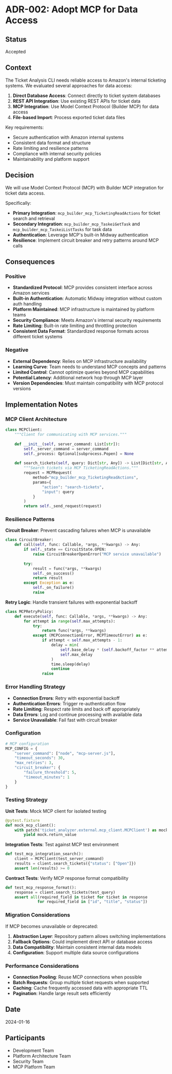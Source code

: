 # ADR-002: Adopt MCP for Data Access

## Status
Accepted

## Context

The Ticket Analysis CLI needs reliable access to Amazon's internal ticketing systems. We evaluated several approaches for data access:

1. **Direct Database Access**: Connect directly to ticket system databases
2. **REST API Integration**: Use existing REST APIs for ticket data
3. **MCP Integration**: Use Model Context Protocol (Builder MCP) for data access
4. **File-based Import**: Process exported ticket data files

Key requirements:
- Secure authentication with Amazon internal systems
- Consistent data format and structure
- Rate limiting and resilience patterns
- Compliance with internal security policies
- Maintainability and platform support

## Decision

We will use Model Context Protocol (MCP) with Builder MCP integration for ticket data access.

Specifically:
- **Primary Integration**: `mcp_builder_mcp_TicketingReadActions` for ticket search and retrieval
- **Secondary Integration**: `mcp_builder_mcp_TaskeiGetTask` and `mcp_builder_mcp_TaskeiListTasks` for task data
- **Authentication**: Leverage MCP's built-in Midway authentication
- **Resilience**: Implement circuit breaker and retry patterns around MCP calls

## Consequences

### Positive
- **Standardized Protocol**: MCP provides consistent interface across Amazon services
- **Built-in Authentication**: Automatic Midway integration without custom auth handling
- **Platform Maintained**: MCP infrastructure is maintained by platform teams
- **Security Compliance**: Meets Amazon's internal security requirements
- **Rate Limiting**: Built-in rate limiting and throttling protection
- **Consistent Data Format**: Standardized response formats across different ticket systems

### Negative
- **External Dependency**: Relies on MCP infrastructure availability
- **Learning Curve**: Team needs to understand MCP concepts and patterns
- **Limited Control**: Cannot optimize queries beyond MCP capabilities
- **Potential Latency**: Additional network hop through MCP layer
- **Version Dependencies**: Must maintain compatibility with MCP protocol versions

## Implementation Notes

### MCP Client Architecture

```python
class MCPClient:
    """Client for communicating with MCP services."""
    
    def __init__(self, server_command: List[str]):
        self._server_command = server_command
        self._process: Optional[subprocess.Popen] = None
    
    def search_tickets(self, query: Dict[str, Any]) -> List[Dict[str, Any]]:
        """Search tickets via MCP TicketingReadActions."""
        request = MCPRequest(
            method="mcp_builder_mcp_TicketingReadActions",
            params={
                "action": "search-tickets",
                "input": query
            }
        )
        return self._send_request(request)
```

### Resilience Patterns

**Circuit Breaker**: Prevent cascading failures when MCP is unavailable
```python
class CircuitBreaker:
    def call(self, func: Callable, *args, **kwargs) -> Any:
        if self._state == CircuitState.OPEN:
            raise CircuitBreakerOpenError("MCP service unavailable")
        
        try:
            result = func(*args, **kwargs)
            self._on_success()
            return result
        except Exception as e:
            self._on_failure()
            raise
```

**Retry Logic**: Handle transient failures with exponential backoff
```python
class MCPRetryPolicy:
    def execute(self, func: Callable, *args, **kwargs) -> Any:
        for attempt in range(self.max_attempts):
            try:
                return func(*args, **kwargs)
            except (MCPConnectionError, MCPTimeoutError) as e:
                if attempt < self.max_attempts - 1:
                    delay = min(
                        self.base_delay * (self.backoff_factor ** attempt),
                        self.max_delay
                    )
                    time.sleep(delay)
                    continue
                raise
```

### Error Handling Strategy

- **Connection Errors**: Retry with exponential backoff
- **Authentication Errors**: Trigger re-authentication flow
- **Rate Limiting**: Respect rate limits and back off appropriately
- **Data Errors**: Log and continue processing with available data
- **Service Unavailable**: Fail fast with circuit breaker

### Configuration

```python
# MCP configuration
MCP_CONFIG = {
    "server_command": ["node", "mcp-server.js"],
    "timeout_seconds": 30,
    "max_retries": 3,
    "circuit_breaker": {
        "failure_threshold": 5,
        "timeout_minutes": 1
    }
}
```

### Testing Strategy

**Unit Tests**: Mock MCP client for isolated testing
```python
@pytest.fixture
def mock_mcp_client():
    with patch('ticket_analyzer.external.mcp_client.MCPClient') as mock:
        yield mock.return_value
```

**Integration Tests**: Test against MCP test environment
```python
def test_mcp_integration_search():
    client = MCPClient(test_server_command)
    results = client.search_tickets({"status": ["Open"]})
    assert len(results) >= 0
```

**Contract Tests**: Verify MCP response format compatibility
```python
def test_mcp_response_format():
    response = client.search_tickets(test_query)
    assert all(required_field in ticket for ticket in response 
              for required_field in ["id", "title", "status"])
```

### Migration Considerations

If MCP becomes unavailable or deprecated:
1. **Abstraction Layer**: Repository pattern allows switching implementations
2. **Fallback Options**: Could implement direct API or database access
3. **Data Compatibility**: Maintain consistent internal data models
4. **Configuration**: Support multiple data source configurations

### Performance Considerations

- **Connection Pooling**: Reuse MCP connections when possible
- **Batch Requests**: Group multiple ticket requests when supported
- **Caching**: Cache frequently accessed data with appropriate TTL
- **Pagination**: Handle large result sets efficiently

## Date
2024-01-16

## Participants
- Development Team
- Platform Architecture Team
- Security Team
- MCP Platform Team